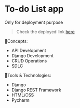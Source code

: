 # To-do List app
Only for deployment purpose
> Check the deployed link [here](https://avptodolistapp.pythonanywhere.com/)

🔸Concepts:
* API Development
* Django Development
* CRUD Operations
* SDLC

🔸Tools & Technologies:
* Django
* Django REST Framework
* HTML/CSS
* Pycharm
